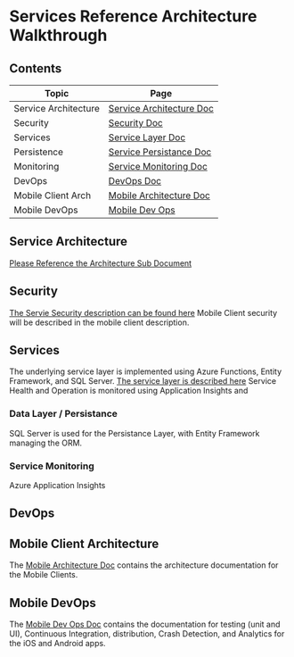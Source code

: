 # Services Reference Architecture Walkthrough

## Contents

Topic                | Page
-------------------- | ------------------------------------------------
Service Architecture | [Service Architecture Doc](./Infrastructure.md)
Security             | [Security Doc](./ServiceSecurity.md)
Services             | [Service Layer Doc](./Services.md)
Persistence          | [Service Persistance Doc](./ServiceDataLayer.md)
Monitoring           | [Service Monitoring Doc](./ServiceMonitoring.md)
DevOps               | [DevOps Doc](./DevOps.md)
Mobile Client Arch   | [Mobile Architecture Doc](./MOBILE.md)
Mobile DevOps        | [Mobile Dev Ops](./MOBILE_DEV_OPS.md)

## Service Architecture

[Please Reference the Architecture Sub Document](./Infrastructure.md)

## Security

[The Servie Security description can be found here](./ServiceSecurity.md) Mobile Client security will be described in the mobile client description.

## Services

The underlying service layer is implemented using Azure Functions, Entity Framework, and SQL Server. [The service layer is described here](./Services.md) Service Health and Operation is monitored using Application Insights and

### Data Layer / Persistance
SQL Server is used for the Persistance Layer, with Entity Framework managing the ORM.
### Service Monitoring
Azure Application Insights
## DevOps

## Mobile Client Architecture

The [Mobile Architecture Doc](./MOBILE.md) contains the architecture documentation for the Mobile Clients.

## Mobile DevOps

The [Mobile Dev Ops Doc](./MOBILE_DEV_OPS.md) contains the documentation for testing (unit and UI), Continuous Integration, distribution, Crash Detection, and Analytics for the iOS and Android apps.
